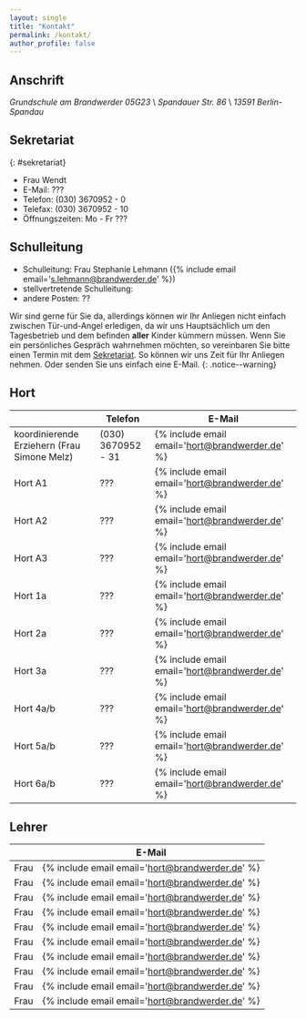 ```yaml
---
layout: single
title: "Kontakt"
permalink: /kontakt/
author_profile: false
---
```


## Anschrift

*Grundschule am Brandwerder 05G23* \\
*Spandauer Str. 86* \\
*13591 Berlin-Spandau*

## Sekretariat
{: #sekretariat}

* Frau Wendt
* E-Mail: ???
* Telefon: (030) 3670952 - 0
* Telefax: (030) 3670952 - 10
* Öffnungszeiten: Mo - Fr ???

## Schulleitung

* Schulleitung: Frau Stephanie Lehmann ({% include email email='s.lehmann@brandwerder.de' %})
* stellvertretende Schulleitung:
* andere Posten: ??

Wir sind gerne für Sie da, allerdings können wir Ihr Anliegen nicht einfach
zwischen Tür-und-Angel erledigen, da wir uns Hauptsächlich um den Tagesbetrieb
und dem befinden **aller** Kinder kümmern müssen. Wenn Sie ein persönliches
Gespräch wahrnehmen möchten, so vereinbaren Sie bitte einen Termin mit dem
[Sekretariat](/kontakt#sekretariat). So können wir uns Zeit für Ihr Anliegen
nehmen. Oder senden Sie uns einfach eine E-Mail.
{: .notice--warning}

## Hort

|   | Telefon | E-Mail |
|---|---|---|
|<span id='koordinierende_erzieherin'>koordinierende Erziehern</span> (Frau Simone Melz)| (030) 3670952 - 31 | {% include email email='hort@brandwerder.de' %} |
| Hort A1 | ??? | {% include email email='hort@brandwerder.de' %} |
| Hort A2 | ??? | {% include email email='hort@brandwerder.de' %} |
| Hort A3 | ??? | {% include email email='hort@brandwerder.de' %} |
| Hort 1a | ??? | {% include email email='hort@brandwerder.de' %} |
| Hort 2a | ??? | {% include email email='hort@brandwerder.de' %} |
| Hort 3a | ??? | {% include email email='hort@brandwerder.de' %} |
| Hort 4a/b | ??? | {% include email email='hort@brandwerder.de' %} |
| Hort 5a/b | ??? | {% include email email='hort@brandwerder.de' %} |
| Hort 6a/b | ??? | {% include email email='hort@brandwerder.de' %} |

## Lehrer

|   | E-Mail |
|---|---|
| Frau | {% include email email='hort@brandwerder.de' %} |
| Frau | {% include email email='hort@brandwerder.de' %} |
| Frau | {% include email email='hort@brandwerder.de' %} |
| Frau | {% include email email='hort@brandwerder.de' %} |
| Frau | {% include email email='hort@brandwerder.de' %} |
| Frau | {% include email email='hort@brandwerder.de' %} |
| Frau | {% include email email='hort@brandwerder.de' %} |
| Frau | {% include email email='hort@brandwerder.de' %} |
| Frau | {% include email email='hort@brandwerder.de' %} |
| Frau | {% include email email='hort@brandwerder.de' %} |
